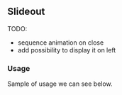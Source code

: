 ## Slideout

TODO:

- sequence animation on close
- add possibility to display it on left

### Usage

Sample of usage we can see below.

```html

```
